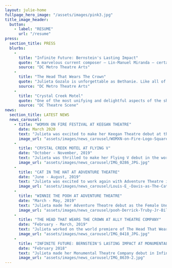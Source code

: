 ```yaml
---
layout: julie-home
fullpage_hero_image: "/assets/images/pink3.jpg"
title_image_header:
  button:
    - label: "RESUME"
      url: "/resume"
press:
  section_title: PRESS
  blurbs:
    - 
      title: "Infinite Future: Bernstein's Lasting Impact"
      quote: "A marvelous current composer – Lin-Manuel Miranda – certainly seems to be influenced by Bernstein, and his pulsating song “Carnival De Barrio” from In the Heights was delivered with a lusty and earthy interpretation by Julieta Gozalo that was absolutely thrilling to listen to."
      source: "DC Metro Theatre Arts"
    - 
      title: "The Head That Wears The Crown"
      quote: "Julieta Gozalo is unforgettable as Bethanie. Like all of Villanueva’s characters, Bethanie’s perfect life is only skin-deep, and Gozalo provides a very genuine feeling to a girl who uses high school politics as a coping mechanism for troubling home issues. Gozalo navigates the character’s age change from the first half to the second half incredibly well, growing from submissive to her friends, to ambivalent without any feeling of emotional whiplash."
      source: "DC Metro Theatre Arts"
    - 
      title: "Crystal Creek Motel"
      quote: "One of the most unifying and delightful aspects of the show is the cleaning staff, played by Gozalo and Denman, who not only reset the stage between each scene, but also get their own, nearly wordless yet entirely satisfying, story arc."
      source: "DC Theatre Scene"
news:
  section_title: LATEST NEWS
  news_carousel:
    - title: "WOMXN ON FIRE FESTIVAL AT KEEGAN THEATRE"
      date: March 2020
      text: "Julieta was excited to make her Keegan Theatre debut at the WOMXN on Fire Festival. She performed in the two person play First Chair. \n Over the course of a week, audiences have the opportunity to interact with an exciting and eclectic group of new works, emerging playwrights, and directors and performers."
      image_url: "assets/images/news_carousel/WOMXN-on-Fire-Logo-Square_edited_edited.jpg"
    - 
      title: "CRYSTAL CREEK MOTEL AT FLYING V"
      date: "October - November, 2019"
      text: "Julieta was thrilled to make her Flying V debut in the world premiere of Crystal Creek Motel. \n This original and innovative production features six auteur directors – led by Associate Artistic Director Lee Liebeskind – a stellar ensemble of actors, and a complement of Flying V’s finest designers, teaming together to tell twelve distinct stories set in the same motel room over the course of a year."
      image_url: "assets/images/news_carousel/IMG_0286_JPG.jpg"
    - 
      title: "CAT IN THE HAT AT ADVENTURE THEATRE"
      date: "June - August, 2019"
      text: "Julieta was excited to work again with Adventure Theatre in their production of Cat in the Hat as the female swing. \nShe covered three different tracks, all of which she went on for, and had the opportunity to play the role of Sally for the extension week."
      image_url: "assets/images/news_carousel/Louis-E_-Davis-as-The-Cat-Caroline-Wolfs.jpg"
    - 
      title: "WINNIE THE POOH AT ADVENTURE THEATRE"
      date: "March - May, 2019"
      text: "Julieta made her Adventure Theatre debut as the Female Understudy in Winnie the Pooh. She had the opportunity to go on for one of the track she covered on closing day."
      image_url: "assets/images/news_carousel/pooh-Derrick-Truby-Jr-Billie-Krishawn-…p.jpg"
    - 
      title: "THE HEAD THAT WEARS THE CROWN AT ALLY THEATRE COMPANY"
      date: "February - March, 2019"
      text: "Julieta worked on the world premiere of The Head That Wears the Crown as Bethanie. Ally Theatre Company recently received the John Aniello Award for Outstanding Emerging Theatre Company at the Helen Hayes Award this year."
      image_url: "assets/images/news_carousel/IMG_0418_JPG.jpg"
    - 
      title: "INFINITE FUTURE: BERNSTEIN'S LASTING IMPACT AT MONUMENTAL THEATRE COMPANY"
      date: "February 2018"
      text: "Julieta made her Monumental Theatre Company debut in Infinite Future: Bernstein's Lasting Impact, a new, collaboratively devised, cabaret-style show that explores the influence of Leonard Bernstein’s musicals on contemporary musical theatre that celebrates Bernstein's 100th birthday."
      image_url: "assets/images/news_carousel/IMG_8639-2.jpg"
---
```

